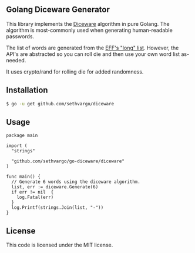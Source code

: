 ## Golang Diceware Generator

This library implements the [Diceware](https://en.wikipedia.org/wiki/Diceware)
algorithm in pure Golang. The algorithm is most-commonly used when generating
human-readable passwords.

The list of words are generated from the [EFF's "long"
list](https://www.eff.org/deeplinks/2016/07/new-wordlists-random-passphrases).
However, the API's are abstracted so you can roll die and then use your own word
list as-needed.

It uses crypto/rand for rolling die for added randomness.

## Installation

```sh
$ go -u get github.com/sethvargo/diceware
```

## Usage

```golang
package main

import (
  "strings"

  "github.com/sethvargo/go-diceware/diceware"
)

func main() {
  // Generate 6 words using the diceware algorithm.
  list, err := diceware.Generate(6)
  if err != nil  {
    log.Fatal(err)
  }
  log.Printf(strings.Join(list, "-"))
}
```

## License

This code is licensed under the MIT license.
